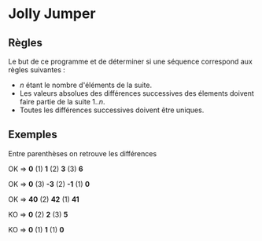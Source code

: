 # Jolly Jumper

## Règles

Le but de ce programme et de déterminer si une séquence correspond aux règles suivantes :

* *n* étant le nombre d'éléments de la suite.
* Les valeurs absolues des différences successives des élements doivent faire partie de la suite 1..*n*.
* Toutes les différences successives doivent être uniques.

## Exemples

Entre parenthèses on retrouve les différences

OK => **0** (1) **1** (2) **3** (3) **6**

OK => **0** (3) **-3** (2) **-1** (1) **0**

OK => **40** (2) **42** (1) **41**

KO => **0** (2) **2** (3) **5**

KO => **0** (1) **1** (1) **0**
